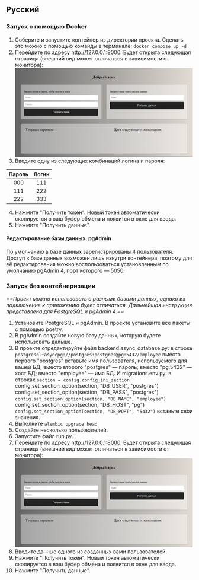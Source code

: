 ## Русский
### Запуск с помощью Docker

1. Соберите и запустите контейнер из директории проекта.
   Сделать это можно с помощью команды в терминале:
   `docker compose up -d`
2. Перейдите по адресу http://127.0.0.1:8000. Будет открыта следующая страница (внешний вид может отличаться в зависимости от монитора):
   ![](img.png)
3. Введите одну из следующих комбинаций логина и пароля:

| Пароль | Логин |
|:------:|:-----:|
|  000   |  111  |
|  111   |  222  |
|  222   |  333  |
4. Нажмите "Получить токен". Новый токен автоматически скопируется в ваш буфер обмена и появится в окне для ввода.
5. Нажмите "Получить данные".
#### Редактирование базы данных. pgAdmin
По умолчанию в базе данных зарегистрированы 4 пользователя. Доступ к базе данных возможен лишь изнутри контейнера, поэтому для её редактирования можно воспользоваться установленным по умолчанию pgAdmin 4, порт которого — 5050.
### Запуск без контейнеризации
*==Проект можно использовать с разными базами данных, однако их подключение к приложению будет отличаться. Дальнейшая инструкция представлена для PostgreSQL и pgAdmin 4.==*
1. Установите PostgreSQL и pgAdmin. В проекте установите все пакеты с помощью poetry.
2. В pgAdmin создайте новую базу данных, которую будете использовать дальше.
3. В проекте отредактируйте файл backend.async_database.py:
   в строке
   `postgresql+asyncpg://postgres:postgres@pg:5432/employee`
   вместо первого "postgres" вставьте имя пользователя, используемого для вашей БД;
   вместо второго "postgres" — пароль;
   вместо "pg:5432" — хост БД;
   вместо "employee" — имя БД.
   И migrations.env.py:
   в строках
	`section = config.config_ini_section  
	`config.set_section_option(section, "DB_USER", "postgres") ` 
	`config.set_section_option(section, "DB_PASS", "postgres")  
	`config.set_section_option(section, "DB_NAME", "employee")  
	`config.set_section_option(section, "DB_HOST", "pg")  
	`config.set_section_option(section, "DB_PORT", "5432")`
   вставьте свои значения.
4. Выполните 
   `alembic upgrade head`
5. Создайте несколько пользователей.
6. Запустите файл run.py.
7. Перейдите по адресу http://127.0.0.1:8000. Будет открыта следующая страница (внешний вид может отличаться в зависимости от монитора):
   ![](img.png)
8. Введите данные одного из созданных вами пользователей.
9. Нажмите "Получить токен". Новый токен автоматически скопируется в ваш буфер обмена и появится в окне для ввода.
10. Нажмите "Получить данные".

